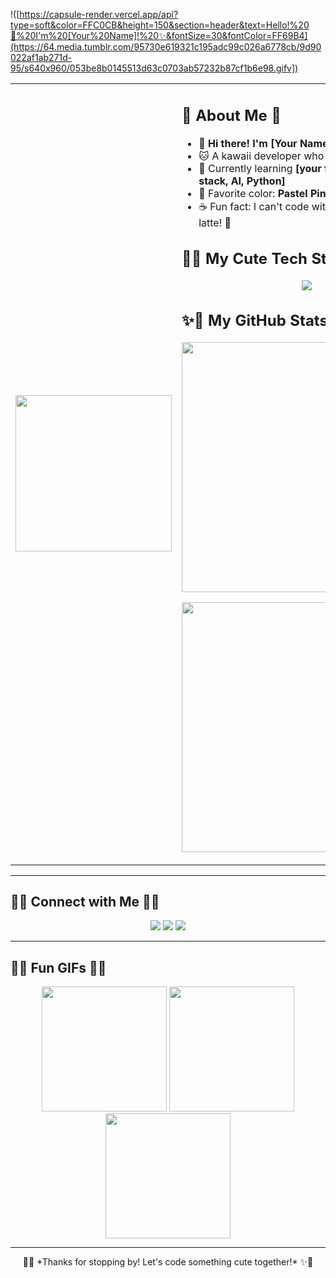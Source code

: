 !([https://capsule-render.vercel.app/api?type=soft&color=FFC0CB&height=150&section=header&text=Hello!%20👋%20I'm%20[Your%20Name]!%20✨&fontSize=30&fontColor=FF69B4](https://64.media.tumblr.com/95730e619321c195adc99c026a6778cb/9d90022af1ab271d-95/s640x960/053be8b0145513d63c0703ab57232b87cf1b6e98.gifv])

<table>
<tr>
<td>
  <img src="https://media.giphy.com/media/3oriO0OEd9QIDdllqo/giphy.gif" width="250"/>
</td>
<td>

## 💖 About Me 💖

- 🎀 **Hi there! I'm [Your Name]**
- 🐱 A kawaii developer who loves cute aesthetics!
- 🍓 Currently learning **[your focus, e.g., MERN stack, AI, Python]**
- 🌈 Favorite color: **Pastel Pink!**
- ☕ Fun fact: I can't code without a cup of matcha latte! 🍵  

## 🐰✨ My Cute Tech Stack ✨🐰

<p align="center">
  <img src="https://skillicons.dev/icons?i=html,css,js,react,nodejs,python,mongodb"/>
</p>

## ✨🎀 My GitHub Stats 🎀✨

<p align="center">
  <img src="https://github-readme-stats.vercel.app/api?username=your-github-username&show_icons=true&theme=sakura" width="400"/>  
</p>

<p align="center">
  <img src="https://github-readme-streak-stats.herokuapp.com/?user=your-github-username&theme=sakura" width="400"/>
</p>

</td>
</tr>
</table>

---

## 🌸💌 Connect with Me 💌🌸

<p align="center">
  <a href="https://www.linkedin.com/in/your-linkedin/"><img src="https://img.shields.io/badge/LinkedIn-%230077B5.svg?&style=for-the-badge&logo=linkedin&logoColor=white"/></a>
  <a href="https://twitter.com/your-twitter/"><img src="https://img.shields.io/badge/Twitter-%231DA1F2.svg?&style=for-the-badge&logo=twitter&logoColor=white"/></a>
  <a href="mailto:your-email@example.com"><img src="https://img.shields.io/badge/Email-D14836?style=for-the-badge&logo=gmail&logoColor=white"/></a>
</p>

---

## 🎀🐰 Fun GIFs 🐰🎀

<p align="center">
  <img src="https://media.giphy.com/media/l3vR85PnGsBwu1PFK/giphy.gif" width="200"/>  
  <img src="https://media.giphy.com/media/3o7TKU8RvQuomFfUUU/giphy.gif" width="200"/>  
  <img src="https://media.giphy.com/media/J93sVmfYBtsRi/giphy.gif" width="200"/>
</p>

---

<p align="center">
  🌸✨ *Thanks for stopping by! Let's code something cute together!* ✨🌸
</p>
